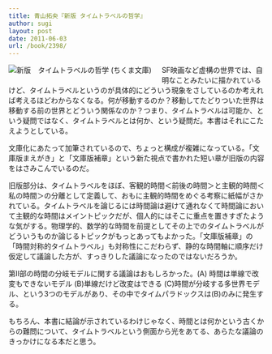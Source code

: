 ```yaml
---
title: 青山拓央『新版 タイムトラベルの哲学』
author: sugi
layout: post
date: 2011-06-03
url: /book/2398/
---
```

<a href="http://www.amazon.co.jp/exec/obidos/ASIN/4480427821/chezsugi-22/ref=nosim/" name="amazletlink" target="_blank"><img src="http://i2.wp.com/ecx.images-amazon.com/images/I/41qKaHlpT1L._SL160_.jpg?w=660" alt="新版　タイムトラベルの哲学 (ちくま文庫)" class="alignleft" style="float: left; margin: 0 20px 20px 0;" data-recalc-dims="1" /></a>

SF映画など虚構の世界では、自明なことみたいに描かれているけど、タイムトラベルというのが具体的にどういう現象をさしているのか考えれば考えるほどわからなくなる。何が移動するのか？移動してたどりついた世界は移動する前の世界とどういう関係なのか？つまり、タイムトラベルは可能か、という疑問ではなく、タイムトラベルとは何か、という疑問だ。本書はそれにこたえようとしている。

文庫化にあたって加筆されているので、ちょっと構成が複雑になっている。「文庫版まえがき」と「文庫版補章」という新た視点で書かれた短い章が旧版の内容をはさみこんでいるのだ。

旧版部分は、タイムトラベルをほぼ、客観的時間＜前後の時間＞と主観的時間＜私の時間＞の分離として定義して、おもに主観的時間をめぐる考察に紙幅がさかれている。タイムトラベルを論じるには時間論は避けて通れなくて時間論において主観的な時間はメイントピックだが、個人的にはそこに重点を置きすぎたような気がする。物理学的、数学的な時間を前提としてその上でのタイムトラベルがどういうものか論じるトピックがもっとあってもよかった。「文庫版補章」の「時間対称的タイムトラベル」も対称性にこだわらず、静的な時間軸に順序だけ仮定して議論した方が、すっきりした議論になったのではないだろうか。

第II部の時間の分岐モデルに関する議論はおもしろかった。(A) 時間は単線で改変もできないモデル (B)単線だけど改変はできる (C)時間が分岐する多世界モデル、という3つのモデルがあり、その中でタイムパラドックスは(B)のみに発生する。

もちろん、本書に結論が示されているわけじゃなく、時間とは何かという古くからの難問について、タイムトラベルという側面から光をあてる、あらたな議論のきっかけになる本だと思う。

